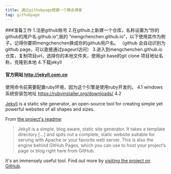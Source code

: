 ```yaml
---
title: 通过githubpage搭建一个静态博客
tag: githubpage
---
```

###准备工作
1.注册github账号
2.在github上新建一个仓库，名称设置为“你的github的用户名.github.io”,我的 “mengchenchen.github.io”，以下使用其作为例子。记得你要把mengchenchen换成你的github用户名。
（github 会自动识别为github page，可以直接通过pageurl访问）
3.进入到mengchenchen.github.io仓库，复制项目url，选择你的本地文件夹，使用git base的git clone 项目地址名称，克隆到本地
4.下载jekyll
#### 官方网站 http://jekyll.com.cn
使用命令前需要配置ruby环境，因为这个引擎是使用ruby开发的。
4.1 windows系统安装包地址 https://rubyinstaller.org/downloads/
4.2 


<p class="lead"> <a href="http://jekyllrb.com">Jekyll</a> is a static site generator, an open-source tool for creating simple yet powerful websites of all shapes and sizes.</p>

From [the project's readme](https://github.com/jekyll/jekyll/blob/master/README.markdown):

> Jekyll is a simple, blog aware, static site generator. It takes a template directory [...] and spits out a complete, static website suitable for serving with Apache or your favorite web server. This is also the engine behind GitHub Pages, which you can use to host your project’s page or blog right here from GitHub.

It's an immensely useful tool. Find out more by [visiting the project on GitHub](https://github.com/jekyll/jekyll).
